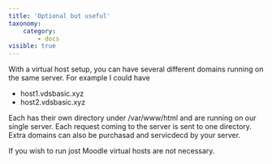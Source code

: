 ```yaml
---
title: 'Optional but useful'
taxonomy:
    category:
        - docs
visible: true
---
```


With a virtual host setup, you can have several different domains running on the same server. For example I could have

*  host1.vdsbasic.xyz
*  host2.vdsbasic.xyz

Each has their own directory under /var/www/html and are running on our single server. Each request coming to the server is sent to one directory. Extra domains can also be purchasad and servicdecd by your server.

If you wish to run jost Moodle virtual hosts are not necessary.


